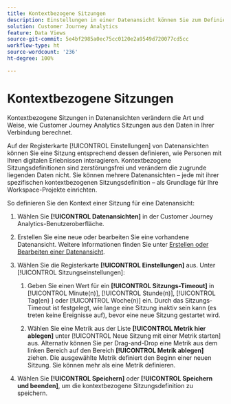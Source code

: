 ```yaml
---
title: Kontextbezogene Sitzungen
description: Einstellungen in einer Datenansicht können Sie zum Definieren kontextbezogener Sitzungen verwenden.
solution: Customer Journey Analytics
feature: Data Views
source-git-commit: 5e4bf2985a0ec75cc0120e2a9549d720077cd5cc
workflow-type: ht
source-wordcount: '236'
ht-degree: 100%

---
```



# Kontextbezogene Sitzungen

Kontextbezogene Sitzungen in Datenansichten verändern die Art und Weise, wie Customer Journey Analytics Sitzungen aus den Daten in Ihrer Verbindung berechnet.

Auf der Registerkarte [!UICONTROL Einstellungen] von Datenansichten können Sie eine Sitzung entsprechend dessen definieren, wie Personen mit Ihren digitalen Erlebnissen interagieren. Kontextbezogene Sitzungsdefinitionen sind zerstörungsfrei und verändern die zugrunde liegenden Daten nicht. Sie können mehrere Datenansichten – jede mit ihrer spezifischen kontextbezogenen Sitzungsdefinition – als Grundlage für Ihre Workspace-Projekte einrichten.

So definieren Sie den Kontext einer Sitzung für eine Datenansicht:

1. Wählen Sie **[!UICONTROL Datenansichten]** in der Customer Journey Analytics-Benutzeroberfläche.

1. Erstellen Sie eine neue oder bearbeiten Sie eine vorhandene Datenansicht. Weitere Informationen finden Sie unter [Erstellen oder Bearbeiten einer Datenansicht](create-dataview.md).

1. Wählen Sie die Registerkarte **[!UICONTROL Einstellungen]** aus. Unter [!UICONTROL Sitzungseinstellungen]:

   1. Geben Sie einen Wert für ein **[!UICONTROL Sitzungs-Timeout]** in [!UICONTROL Minute(n)], [!UICONTROL Stunde(n)], [!UICONTROL Tag(en) ] oder [!UICONTROL Woche(n)] ein. Durch das Sitzungs-Timeout ist festgelegt, wie lange eine Sitzung inaktiv sein kann (es treten keine Ereignisse auf), bevor eine neue Sitzung gestartet wird.

   2. Wählen Sie eine Metrik aus der Liste **[!UICONTROL Metrik hier ablegen]** unter [!UICONTROL Neue Sitzung mit einer Metrik starten] aus. Alternativ können Sie per Drag-and-Drop eine Metrik aus dem linken Bereich auf den Bereich **[!UICONTROL Metrik ablegen]** ziehen. Die ausgewählte Metrik definiert den Beginn einer neuen Sitzung. Sie können mehr als eine Metrik definieren.

1. Wählen Sie **[!UICONTROL Speichern]** oder **[!UICONTROL Speichern und beenden]**, um die kontextbezogene Sitzungsdefinition zu speichern.

